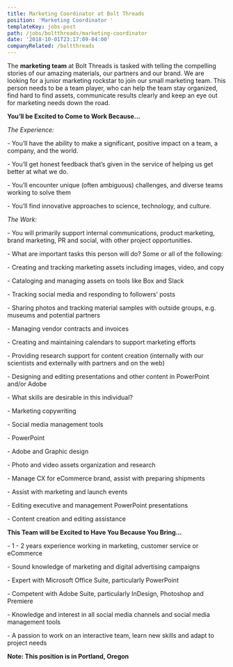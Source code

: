 ```yaml
---
title: Marketing Coordinator at Bolt Threads
position: 'Marketing Coordinator '
templateKey: jobs-post
path: /jobs/boltthreads/marketing-coordinator
date: '2018-10-01T23:17:09-04:00'
companyRelated: /boltthreads
---
```

The **marketing team** at Bolt Threads is tasked with telling the compelling stories of our amazing materials, our partners and our brand. We are looking for a junior marketing rockstar to join our small marketing team. This person needs to be a team player, who can help the team stay organized, find hard to find assets, communicate results clearly and keep an eye out for marketing needs down the road.

**You’ll be Excited to Come to Work Because…**

_The Experience:_

\- You’ll have the ability to make a significant, positive impact on a team, a company, and the world.

\- You’ll get honest feedback that’s given in the service of helping us get better at what we do.

\- You’ll encounter unique (often ambiguous) challenges, and diverse teams working to solve them

\- You’ll find innovative approaches to science, technology, and culture.



_The Work:_

\- You will primarily support internal communications, product marketing, brand marketing, PR and social, with other project opportunities.

\- What are important tasks this person will do? Some or all of the following:

\- Creating and tracking marketing assets including images, video, and copy

\- Cataloging and managing assets on tools like Box and Slack

\- Tracking social media and responding to followers’ posts

\- Sharing photos and tracking material samples with outside groups, e.g. museums and potential partners

\- Managing vendor contracts and invoices

\- Creating and maintaining calendars to support marketing efforts

\- Providing research support for content creation (internally with our scientists and externally with partners and on the web)

\- Designing and editing presentations and other content in PowerPoint and/or Adobe

\- What skills are desirable in this individual?

\- Marketing copywriting

\- Social media management tools

\- PowerPoint

\- Adobe and Graphic design

\- Photo and video assets organization and research

\- Manage CX for eCommerce brand, assist with preparing shipments

\- Assist with marketing and launch events

\- Editing executive and management PowerPoint presentations

\- Content creation and editing assistance



**This Team will be Excited to Have You Because You Bring...**

\- 1 - 2 years experience working in marketing, customer service or eCommerce

\- Sound knowledge of marketing and digital advertising campaigns

\- Expert with Microsoft Office Suite, particularly PowerPoint

\- Competent with Adobe Suite, particularly InDesign, Photoshop and Premiere

\- Knowledge and interest in all social media channels and social media management tools

\- A passion to work on an interactive team, learn new skills and adapt to project needs



**Note: This position is in Portland, Oregon**
